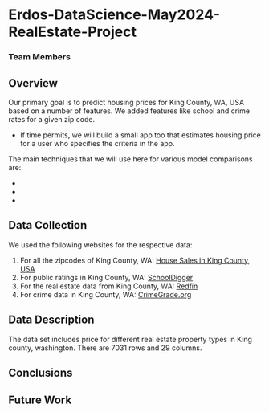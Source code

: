 # Erdos-DataScience-May2024-RealEstate-Project

### Team Members



## Overview

Our primary goal is to predict housing prices for King County, WA, USA based on a number of features. We added features like school and crime rates for a given zip code. 

 - If time permits, we will build a small app too that estimates housing price for a user who specifies the criteria in the app. 

The main techniques that we will use here for various model comparisons are:

-
-
-

## Data Collection 

We used the following websites for the respective data:

1. For all the zipcodes of King County, WA: [House Sales in King County, USA](https://www.kaggle.com/datasets/harlfoxem/housesalesprediction)
2. For public ratings in King County, WA: [SchoolDigger](https://www.schooldigger.com/go/WA/county/King+County/search.aspx)
3. For the real estate data from King County, WA: [Redfin](https://www.redfin.com/county/118/WA/King-County)
4. For crime data in King County, WA: [CrimeGrade.org](https://crimegrade.org/crime-by-zip-code/)



## Data Description

The data set includes price for different real estate property types in King county, washington. There are 7031 rows and 29 columns. 




## Conclusions

## Future Work


